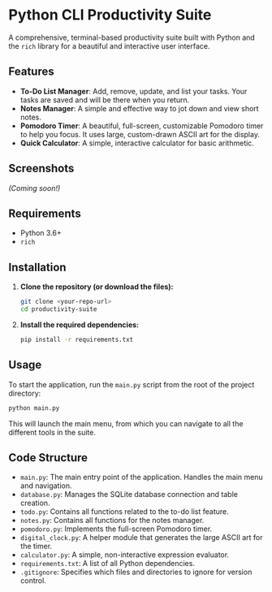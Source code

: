 # Python CLI Productivity Suite

A comprehensive, terminal-based productivity suite built with Python and the `rich` library for a beautiful and interactive user interface.

## Features

-   **To-Do List Manager**: Add, remove, update, and list your tasks. Your tasks are saved and will be there when you return.
-   **Notes Manager**: A simple and effective way to jot down and view short notes.
-   **Pomodoro Timer**: A beautiful, full-screen, customizable Pomodoro timer to help you focus. It uses large, custom-drawn ASCII art for the display.
-   **Quick Calculator**: A simple, interactive calculator for basic arithmetic.

## Screenshots

*(Coming soon!)*

## Requirements

-   Python 3.6+
-   `rich`

## Installation

1.  **Clone the repository (or download the files):**

    ```bash
    git clone <your-repo-url>
    cd productivity-suite
    ```

2.  **Install the required dependencies:**

    ```bash
    pip install -r requirements.txt
    ```

## Usage

To start the application, run the `main.py` script from the root of the project directory:

```bash
python main.py
```

This will launch the main menu, from which you can navigate to all the different tools in the suite.

## Code Structure

-   `main.py`: The main entry point of the application. Handles the main menu and navigation.
-   `database.py`: Manages the SQLite database connection and table creation.
-   `todo.py`: Contains all functions related to the to-do list feature.
-   `notes.py`: Contains all functions for the notes manager.
-   `pomodoro.py`: Implements the full-screen Pomodoro timer.
-   `digital_clock.py`: A helper module that generates the large ASCII art for the timer.
-   `calculator.py`: A simple, non-interactive expression evaluator.
-   `requirements.txt`: A list of all Python dependencies.
-   `.gitignore`: Specifies which files and directories to ignore for version control.
